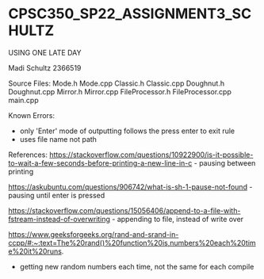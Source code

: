 # CPSC350_SP22_ASSIGNMENT3_SCHULTZ

USING ONE LATE DAY

Madi Schultz
2366519

Source Files:
Mode.h Mode.cpp
Classic.h Classic.cpp
Doughnut.h Doughnut.cpp
Mirror.h Mirror.cpp
FileProcessor.h FileProcessor.cpp
main.cpp

Known Errors:
- only 'Enter' mode of outputting follows the press enter to exit rule
- uses file name not path

References:
https://stackoverflow.com/questions/10922900/is-it-possible-to-wait-a-few-seconds-before-printing-a-new-line-in-c - pausing between printing

https://askubuntu.com/questions/906742/what-is-sh-1-pause-not-found - pausing until enter is pressed

https://stackoverflow.com/questions/15056406/append-to-a-file-with-fstream-instead-of-overwriting - appending to file, instead of write over

https://www.geeksforgeeks.org/rand-and-srand-in-ccpp/#:~:text=The%20rand()%20function%20is,numbers%20each%20time%20it%20runs.
- getting new random numbers each time, not the same for each compile

